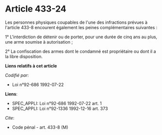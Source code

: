 # Article 433-24

Les personnes physiques coupables de l'une des infractions prévues à l'article 433-8 encourent également les peines
complémentaires suivantes :

1° L'interdiction de détenir ou de porter, pour une durée de cinq ans au plus, une arme soumise à autorisation ;

2° La confiscation des armes dont le condamné est propriétaire ou dont il a la libre disposition.

**Liens relatifs à cet article**

_Codifié par_:

  - Loi n°92-686 1992-07-22

**Liens**:

  - SPEC_APPLI: Loi n°92-686 1992-07-22 art. 1
  - SPEC_APPLI: Loi n°92-1336 1992-12-16 art. 373

_Cite_:

  - Code pénal - art. 433-8 (M)
